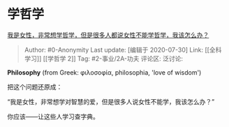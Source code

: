 # 学哲学
[我是女性，非常想学哲学，但是很多人都说女性不能学哲学，我该怎么办？](https://www.zhihu.com/question/408436912/answer/1371980425)

> Author: #0-Anonymity
> Last update: [编辑于 2020-07-30]
> Link: [[全科学习]] [[学哲学 2]]
> Tag: #2-事业/2A-功夫
> 评论区:
> 泛讨论:

**Philosophy** (from Greek: φιλοσοφία, philosophia, 'love of wisdom')

把这个问题还原成：

“我是女性，非常想学对智慧的爱，但是很多人说女性不能学，我该怎么办？”

你应该——让这些人学习查字典。
